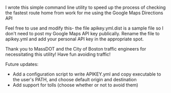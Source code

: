 I wrote this simple command line utility to speed up the process of checking the
fastest route home from work for me using the Google Maps Directions API

Feel free to use and modify this- the file apikey.yml.dist is a sample file so
I don't need to post my Google Maps API key publically. Rename the file to
apikey.yml and add your personal API key in the appropriate spot.

Thank you to MassDOT and the City of Boston traffic engineers for necessitating
this utility! Have fun avoiding traffic!

Future updates:
- Add a configuration script to write APIKEY.yml and copy executable to the
user's PATH, and choose default origin and destination
- Add support for tolls (choose whether or not to avoid them)
